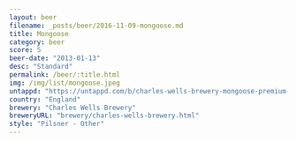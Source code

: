 ```yaml
---
layout: beer
filename: _posts/beer/2016-11-09-mongoose.md
title: Mongoose
category: beer
score: 5
beer-date: "2013-01-13"
desc: "Standard"
permalink: /beer/:title.html
img: /img/list/mongoose.jpeg
untappd: "https://untappd.com/b/charles-wells-brewery-mongoose-premium-beer/65997"
country: "England"
brewery: "Charles Wells Brewery"
breweryURL: "brewery/charles-wells-brewery.html"
style: "Pilsner - Other"
---
```

